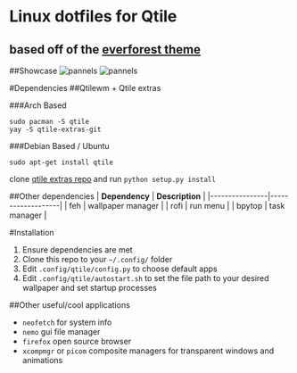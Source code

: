 # Linux dotfiles for Qtile
based off of the [everforest theme](https://github.com/sainnhe/everforest)
---
##Showcase
![pannels](panels.png)
![pannels](rofi.png)

#Dependencies
##Qtilewm + Qtile extras

###Arch Based
```
sudo pacman -S qtile
yay -S qtile-extras-git
```
###Debian Based / Ubuntu
```
sudo apt-get install qtile
```
clone [qtile extras repo](https://github.com/elParaguayo/qtile-extras) and run `python setup.py install`

##Other dependencies
| **Dependency** | **Description**   |
|----------------|-------------------|
| feh            | wallpaper manager |
| rofi           | run menu          |
| bpytop         | task manager      |

#Installation
1. Ensure dependencies are met
2. Clone this repo to your `~/.config/` folder
3. Edit `.config/qtile/config.py` to choose default apps
4. Edit `.config/qtile/autostart.sh` to set the file path to your desired wallpaper and set startup processes

##Other useful/cool applications
- `neofetch` for system info
- `nemo` gui file manager
- `firefox` open source browser
- `xcompmgr` or `picom` composite managers for transparent windows and animations

